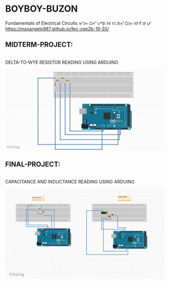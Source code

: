 # BOYBOY-BUZON
Fundamentals of Electrical Circuits ᜋᜅ ᜊᜆᜌᜈ᜔ ᜐ ᜇᜄᜒᜆ᜔ᜊᜒᜅ᜔ ᜐᜎᜒᜃᜓᜉ᜔ https://maxangelo987.github.io/fec-cpe2b-19-20/


## MIDTERM-PROJECT:
<br>
DELTA-TO-WYE RESISTOR READING USING ARDUINO

[![INSERT YOUR FRITZING PICTURE HERE](https://raw.githubusercontent.com/BSCPE-2A-EE-1-TERM-1-S-Y-19-20/03-BOYBOY-BUZON/master/MIDTERM-PROJECT.png)]()

## FINAL-PROJECT:
<br>
CAPACITANCE AND INDUCTANCE READING USING ARDUINO


[![INSERT YOUR FRITZING PICTURE HERE](https://raw.githubusercontent.com/BSCPE-2A-EE-1-TERM-1-S-Y-19-20/03-BOYBOY-BUZON/master/FINAL-PROJECT.png)]()
